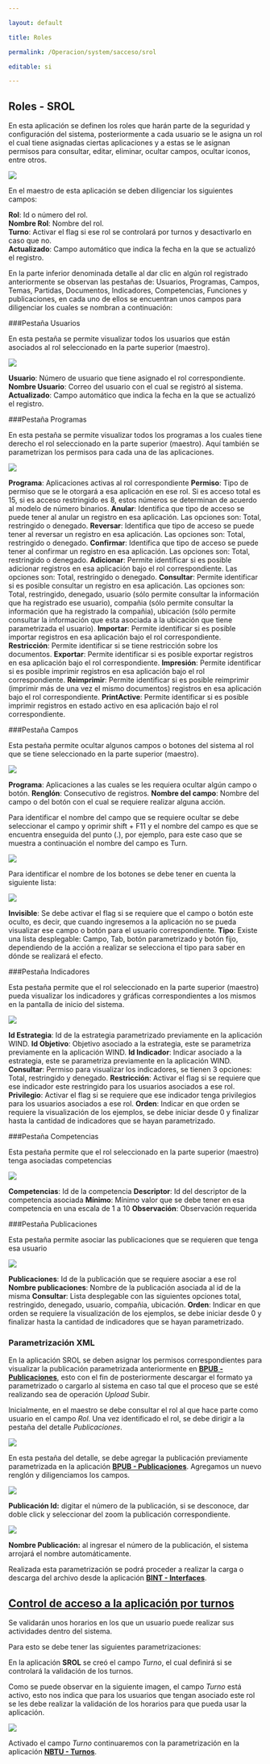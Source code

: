 ```yaml
---

layout: default

title: Roles

permalink: /Operacion/system/sacceso/srol

editable: si

---
```


## Roles - SROL

En esta aplicación se definen los roles que harán parte de la seguridad y configuración del sistema, posteriormente a cada usuario se le asigna un rol el cual tiene asignadas ciertas aplicaciones y a estas se le asignan permisos para consultar, editar, eliminar, ocultar campos, ocultar iconos, entre otros.

![](srolmaestro.png)

En el maestro de esta aplicación se deben diligenciar los siguientes campos:

**Rol**: Id o número del rol.  
**Nombre Rol**: Nombre del rol.  
**Turno**: Activar el flag si ese rol se controlará por turnos y desactivarlo en caso que no.  
**Actualizado**: Campo automático que indica la fecha en la que se actualizó el registro.   

En la parte inferior denominada detalle al dar clic en algún rol registrado anteriormente se observan las pestañas de: Usuarios, Programas, Campos, Temas, Partidas, Documentos, Indicadores, Competencias, Funciones y publicaciones, en cada uno de ellos se encuentran unos campos para diligenciar los cuales se nombran a continuación:


###Pestaña Usuarios

En esta pestaña se permite visualizar todos los usuarios que están asociados al rol seleccionado en la parte superior (maestro).

![](srolusuarios.png)

**Usuario**: Número de usuario que tiene asignado el rol correspondiente.
**Nombre Usuario**: Correo del usuario con el cual se registró al sistema.
**Actualizado**: Campo automático que indica la fecha en la que se actualizó el registro.


###Pestaña Programas

En esta pestaña se permite visualizar todos los programas a los cuales tiene derecho el rol seleccionado en la parte superior (maestro). Aquí también se parametrizan los permisos para cada una de las aplicaciones.

![](srolprogramas.png)

**Programa**: Aplicaciones activas al rol correspondiente
**Permiso**: Tipo de permiso que se le otorgará a esa aplicación en ese rol. Si es acceso total es 15, si es acceso restringido es 8, estos números se determinan de acuerdo al modelo de número binarios.
**Anular**: Identifica que tipo de acceso se puede tener al anular un registro en esa aplicación. Las opciones son: Total, restringido o denegado.
**Reversar**: Identifica que tipo de acceso se puede tener al reversar un registro en esa aplicación. Las opciones son: Total, restringido o denegado.
**Confirmar**: Identifica que tipo de acceso se puede tener al confirmar un registro en esa aplicación. Las opciones son: Total, restringido o denegado.
**Adicionar**: Permite identificar si es posible adicionar registros en esa aplicación bajo el rol correspondiente. Las opciones son: Total, restringido o denegado.
**Consultar**: Permite identificar si es posible consultar un registro en esa aplicación. Las opciones son: Total, restringido, denegado, usuario (sólo permite consultar la información que ha registrado ese usuario), compañia (sólo permite consultar la información que ha registrado la compañia), ubicación (sólo permite consultar la información que esta asociada a la ubicación que tiene parametrizada el usuario). 
**Importar**: Permite identificar si es posible importar registros en esa aplicación bajo el rol correspondiente.
**Restricción**: Permite identificar si se tiene restricción sobre los documentos.
**Exportar**: Permite identificar si es posible exportar registros en esa aplicación bajo el rol correspondiente.
**Impresión**: Permite identificar si es posible imprimir registros en esa aplicación bajo el rol correspondiente.
**Reimprimir**: Permite identificar si es posible reimprimir (imprimir más de una vez el mismo documentos) registros en esa aplicación bajo el rol correspondiente.
**PrintActive**: Permite identificar si es posible imprimir registros en estado activo en esa aplicación bajo el rol correspondiente.


###Pestaña Campos

Esta pestaña permite ocultar algunos campos o botones del sistema al rol que se tiene seleccionado en la parte superior (maestro).

![](srolcampos.png)

**Programa**: Aplicaciones a las cuales se les requiera ocultar algún campo o botón.
**Renglón**: Consecutivo de registros.
**Nombre del campo**: Nombre del campo o del botón con el cual se requiere realizar alguna acción. 

Para identificar el nombre del campo que se requiere ocultar se debe seleccionar el campo y oprimir shift + F11 y el nombre del campo es que se encuentra enseguida del punto (.), por ejemplo, para este caso que se muestra a continuación el nombre del campo es Turn.

![](srolnombrecampo.png)

Para identificar el nombre de los botones se debe tener en cuenta la siguiente lista:

![](srolnombrebotones.png)

**Invisible**: Se debe activar el flag si se requiere que el campo o botón este oculto, es decir, que cuando ingresemos a la aplicación no se pueda visualizar ese campo o botón para el usuario correspondiente.
**Tipo**: Existe una lista desplegable: Campo, Tab, botón parametrizado y botón fijo, dependiendo de la acción a realizar se selecciona el tipo para saber en dónde se realizará el efecto.


###Pestaña Indicadores

Esta pestaña permite que el rol seleccionado en la parte superior (maestro) pueda visualizar los indicadores y gráficas correspondientes a los mismos en la pantalla de inicio del sistema.

![](srolindicadores.png)

**Id Estrategia**: Id de la estrategia parametrizado previamente en la aplicación WIND.
**Id Objetivo**: Objetivo asociado a la estrategia, este se parametriza previamente en la aplicación WIND.
**Id Indicador**: Indicar asociado a la estrategia, este se parametriza previamente en la aplicación WIND.
**Consultar**: Permiso para visualizar los indicadores, se tienen 3 opciones: Total, restringido y denegado.
**Restricción**: Activar el flag si se requiere que ese indicador este restringido para los usuarios asociados a ese rol.
**Privilegio**: Activar el flag si se requiere que ese indicador tenga privilegios para los usuarios asociados a ese rol.
**Orden**: Indicar en que orden se requiere la visualización de los ejemplos, se debe iniciar desde 0 y finalizar hasta la cantidad de indicadores que se hayan parametrizado.


###Pestaña Competencias

Esta pestaña permite que el rol seleccionado en la parte superior (maestro) tenga asociadas competencias

![](srolcompetencias.png)

**Competencias**: Id de la competencia 
**Descriptor**: Id del descriptor de la competencia asociada
**Mínimo**: Mínimo valor que se debe tener en esa competencia en una escala de 1 a 10
**Observación**: Observación requerida


###Pestaña Publicaciones

Esta pestaña permite asociar las publicaciones que se requieren que tenga esa usuario

![](srolpublicaciones.png)

**Publicaciones**: Id de la publicación que se requiere asociar a ese rol
**Nombre publicaciones**: Nombre de la publicación asociada al id de la misma
**Consultar**: Lista desplegable con las siguientes opciones total, restringido, denegado, usuario, compañia, ubicación.
**Orden**: Indicar en que orden se requiere la visualización de los ejemplos, se debe iniciar desde 0 y finalizar hasta la cantidad de indicadores que se hayan parametrizado.



### Parametrización XML

En la aplicación SROL se deben asignar los permisos correspondientes para visualizar la publicación parametrizada anteriormente en [**BPUB - Publicaciones**](http://docs.oasiscom.com/Operacion/utility/barchi/bpub), esto con el fin de posteriormente descargar el formato ya parametrizado o cargarlo al sistema en caso tal que el proceso que se esté realizando sea de operación _Upload_ Subir.  



Inicialmente, en el maestro se debe consultar el rol al que hace parte como usuario en el campo _Rol_. Una vez identificado el rol, se debe dirigir a la pestaña del detalle _Publicaciones_.



![](SROL1.png)



En esta pestaña del detalle, se debe agregar la publicación previamente parametrizada en la aplicación [**BPUB - Publicaciones**](http://docs.oasiscom.com/Operacion/utility/barchi/bpub). Agregamos un nuevo renglón y diligenciamos los campos.



![](SROL2.png)



**Publicación Id:** digitar el número de la publicación, si se desconoce, dar doble click y seleccionar del zoom la publicación correspondiente.  



![](ZOOMBPUB.png)



**Nombre Publicación:** al ingresar el número de la publicación, el sistema arrojará el nombre automáticamente.  



Realizada esta parametrización se podrá proceder a realizar la carga o descarga del archivo desde la aplicación [**BINT - Interfaces**](http://docs.oasiscom.com/Operacion/utility/barchi/bint).  



## [Control de acceso a la aplicación por turnos](http://docs.oasiscom.com/Operacion/system/sacceso/srol#control-de-acceso-a-la-aplicacion-por-turnos)



Se validarán unos horarios en los que un usuario puede realizar sus actividades dentro del sistema.  



Para esto se debe tener las siguientes parametrizaciones:  



En la aplicación **SROL** se creó el campo _Turno_, el cual definirá si se controlará la validación de los turnos.  



Como se puede observar en la siguiente imagen, el campo _Turno_ está activo, esto nos indica que para los usuarios que tengan asociado este rol se les debe realizar la validación de los horarios para que pueda usar la aplicación.  



![](srol3.png)



Activado el campo _Turno_ continuaremos con la parametrización en la aplicación [**NBTU - Turnos**](http://docs.oasiscom.com/Operacion/hrm/asistencia/nabasica/nbtu#Control-de-acceso-a-la-aplicación-por-turnos).





